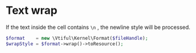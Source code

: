 # Text wrap

If the text inside the cell contains `\n` , the newline style will be processed.

```php
$format    = new \Vtiful\Kernel\Format($fileHandle);
$wrapStyle = $format->wrap()->toResource();
```
